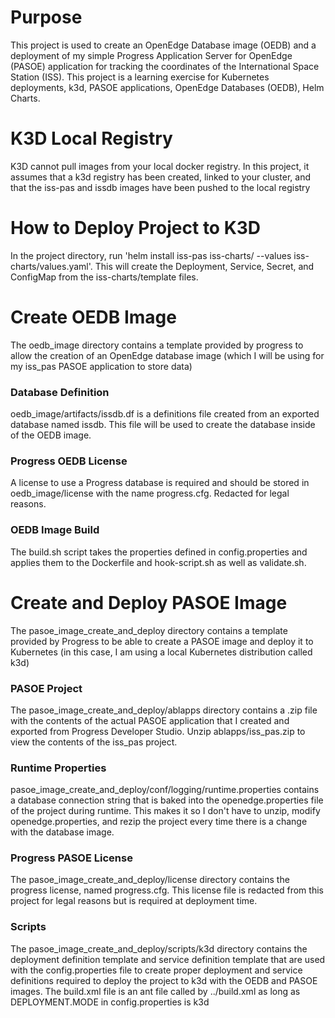 # Purpose
This project is used to create an OpenEdge Database image (OEDB) and a deployment of my simple Progress Application Server for OpenEdge (PASOE) application for tracking the coordinates of the International Space Station (ISS). This project is a learning exercise for Kubernetes deployments, k3d, PASOE applications, OpenEdge Databases (OEDB), Helm Charts.


# K3D Local Registry
K3D cannot pull images from your local docker registry. In this project, it assumes that a k3d registry has been created, linked to your cluster, and that the iss-pas and issdb images have been pushed to the local registry

# How to Deploy Project to K3D
In the project directory, run 'helm install iss-pas iss-charts/ --values iss-charts/values.yaml'. This will create the Deployment, Service, Secret, and ConfigMap from the iss-charts/template files.


# Create OEDB Image
The oedb_image directory contains a template provided by progress to allow the creation of an OpenEdge database image (which I will be using for my iss_pas PASOE application to store data)

### Database Definition
oedb_image/artifacts/issdb.df is a definitions file created from an exported database named issdb. This file will be used to create the database inside of the OEDB image.

### Progress OEDB License
A license to use a Progress database is required and should be stored in oedb_image/license with the name progress.cfg. Redacted for legal reasons.

### OEDB Image Build
The build.sh script takes the properties defined in config.properties and applies them to the Dockerfile and hook-script.sh as well as validate.sh.




# Create and Deploy PASOE Image
The pasoe_image_create_and_deploy directory contains a template provided by Progress to be able to create a PASOE image and deploy it to Kubernetes (in this case, I am using a local Kubernetes distribution called k3d)

### PASOE Project
The pasoe_image_create_and_deploy/ablapps directory contains a .zip file with the contents of the actual PASOE application that I created and exported from Progress Developer Studio. Unzip ablapps/iss_pas.zip to view the contents of the iss_pas project.

### Runtime Properties
pasoe_image_create_and_deploy/conf/logging/runtime.properties contains a database connection string that is baked into the openedge.properties file of the project during runtime. This makes it so I don't have to unzip, modify openedge.properties, and rezip the project every time there is a change with the database image.

### Progress PASOE License
The pasoe_image_create_and_deploy/license directory contains the progress license, named progress.cfg. This license file is redacted from this project for legal reasons but is required at deployment time.

### Scripts
The pasoe_image_create_and_deploy/scripts/k3d directory contains the deployment definition template and service definition template that are used with the config.properties file to create proper deployment and service definitions required to deploy the project to k3d with the OEDB and PASOE images. The build.xml file is an ant file called by ../build.xml as long as DEPLOYMENT.MODE in config.properties is k3d
